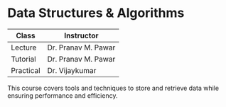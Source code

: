 # Data Structures & Algorithms

| Class     | Instructor          |
| --------- | ------------------- |
| Lecture   | Dr. Pranav M. Pawar |
| Tutorial  | Dr. Pranav M. Pawar |
| Practical | Dr. Vijaykumar      |

This course covers tools and techniques to store and retrieve data while ensuring performance and efficiency.
